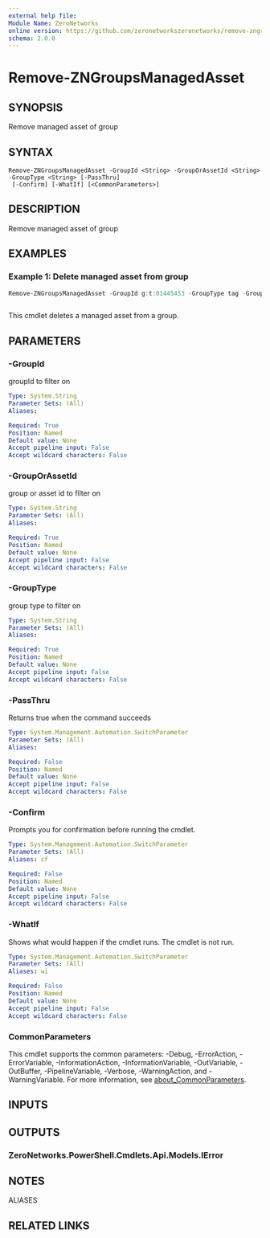 ```yaml
---
external help file:
Module Name: ZeroNetworks
online version: https://github.com/zeronetworkszeronetworks/remove-zngroupsmanagedasset
schema: 2.0.0
---
```


# Remove-ZNGroupsManagedAsset

## SYNOPSIS
Remove managed asset of group

## SYNTAX

```
Remove-ZNGroupsManagedAsset -GroupId <String> -GroupOrAssetId <String> -GroupType <String> [-PassThru]
 [-Confirm] [-WhatIf] [<CommonParameters>]
```

## DESCRIPTION
Remove managed asset of group

## EXAMPLES

### Example 1: Delete managed asset from group
```powershell
Remove-ZNGroupsManagedAsset -GroupId g:t:01445453 -GroupType tag -GroupOrAssetId a:a:8ErCHXe8
```

```output

```

This cmdlet deletes a managed asset from a group.

## PARAMETERS

### -GroupId
groupId to filter on

```yaml
Type: System.String
Parameter Sets: (All)
Aliases:

Required: True
Position: Named
Default value: None
Accept pipeline input: False
Accept wildcard characters: False
```

### -GroupOrAssetId
group or asset id to filter on

```yaml
Type: System.String
Parameter Sets: (All)
Aliases:

Required: True
Position: Named
Default value: None
Accept pipeline input: False
Accept wildcard characters: False
```

### -GroupType
group type to filter on

```yaml
Type: System.String
Parameter Sets: (All)
Aliases:

Required: True
Position: Named
Default value: None
Accept pipeline input: False
Accept wildcard characters: False
```

### -PassThru
Returns true when the command succeeds

```yaml
Type: System.Management.Automation.SwitchParameter
Parameter Sets: (All)
Aliases:

Required: False
Position: Named
Default value: None
Accept pipeline input: False
Accept wildcard characters: False
```

### -Confirm
Prompts you for confirmation before running the cmdlet.

```yaml
Type: System.Management.Automation.SwitchParameter
Parameter Sets: (All)
Aliases: cf

Required: False
Position: Named
Default value: None
Accept pipeline input: False
Accept wildcard characters: False
```

### -WhatIf
Shows what would happen if the cmdlet runs.
The cmdlet is not run.

```yaml
Type: System.Management.Automation.SwitchParameter
Parameter Sets: (All)
Aliases: wi

Required: False
Position: Named
Default value: None
Accept pipeline input: False
Accept wildcard characters: False
```

### CommonParameters
This cmdlet supports the common parameters: -Debug, -ErrorAction, -ErrorVariable, -InformationAction, -InformationVariable, -OutVariable, -OutBuffer, -PipelineVariable, -Verbose, -WarningAction, and -WarningVariable. For more information, see [about_CommonParameters](http://go.microsoft.com/fwlink/?LinkID=113216).

## INPUTS

## OUTPUTS

### ZeroNetworks.PowerShell.Cmdlets.Api.Models.IError

## NOTES

ALIASES

## RELATED LINKS

